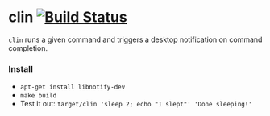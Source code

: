 # clin [![Build Status](https://travis-ci.org/jaemk/clin-cpp.svg?branch=master)](https://travis-ci.org/jaemk/clin-cpp)

`clin` runs a given command and triggers a desktop notification on command completion.

### Install

- `apt-get install libnotify-dev`
- `make build`
- Test it out: `target/clin 'sleep 2; echo "I slept"' 'Done sleeping!'`

